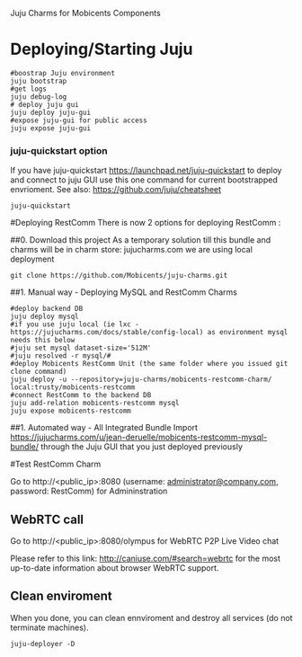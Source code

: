 Juju Charms for Mobicents Components

# Deploying/Starting Juju


    #boostrap Juju environment
    juju bootstrap
    #get logs
    juju debug-log
    # deploy juju gui
    juju deploy juju-gui
    #expose juju-gui for public access
    juju expose juju-gui
    
### juju-quickstart option
If you have juju-quickstart https://launchpad.net/juju-quickstart to deploy and connect to juju GUI use this one command for current bootstrapped envrioment. See also: https://github.com/juju/cheatsheet

    juju-quickstart     


#Deploying RestComm
There is now 2 options for deploying RestComm :

##0. Download this project
As a temporary solution till this bundle and charms will be in charm store: jujucharms.com we are using local deployment

    git clone https://github.com/Mobicents/juju-charms.git



##1. Manual way - Deploying MySQL and RestComm Charms

    #deploy backend DB
    juju deploy mysql
    #if you use juju local (ie lxc - https://jujucharms.com/docs/stable/config-local) as environment mysql needs this below
    #juju set mysql dataset-size='512M'
    #juju resolved -r mysql/#
    #deploy Mobicents RestComm Unit (the same folder where you issued git clone command)
    juju deploy -u --repository=juju-charms/mobicents-restcomm-charm/ local:trusty/mobicents-restcomm 
    #connect RestComm to the backend DB
    juju add-relation mobicents-restcomm mysql
    juju expose mobicents-restcomm

##1. Automated way - All Integrated Bundle
Import https://jujucharms.com/u/jean-deruelle/mobicents-restcomm-mysql-bundle/ through the Juju GUI that you just deployed previously

#Test RestComm Charm

Go to http://&lt;public_ip&gt;:8080  (username: administrator@company.com, password: RestComm) for Admininstration

## WebRTC call

Go to http://&lt;public_ip&gt;:8080/olympus for WebRTC P2P Live Video chat

Please refer to this link: http://caniuse.com/#search=webrtc  for the most up-to-date information about browser WebRTC support.

## Clean enviroment  
When you done, you can clean ennviroment and destroy all services (do not terminate machines). 

    juju-deployer -D 
